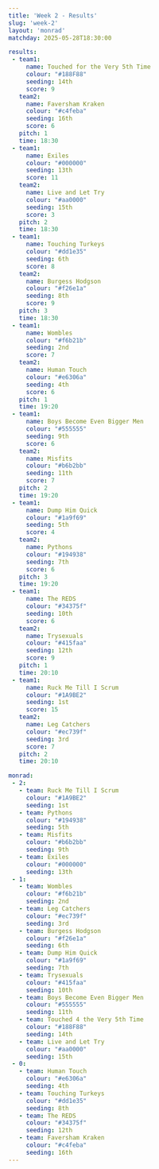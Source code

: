```yaml
---
title: 'Week 2 - Results'
slug: 'week-2'
layout: 'monrad'
matchday: 2025-05-28T18:30:00

results:
 - team1:
     name: Touched for the Very 5th Time
     colour: "#188F88"
     seeding: 14th
     score: 9
   team2:
     name: Faversham Kraken
     colour: "#c4feba"
     seeding: 16th
     score: 6
   pitch: 1
   time: 18:30
 - team1:
     name: Exiles
     colour: "#000000"
     seeding: 13th
     score: 11
   team2:
     name: Live and Let Try
     colour: "#aa0000"
     seeding: 15th
     score: 3
   pitch: 2
   time: 18:30
 - team1:
     name: Touching Turkeys
     colour: "#dd1e35"
     seeding: 6th
     score: 8
   team2:
     name: Burgess Hodgson
     colour: "#f26e1a"
     seeding: 8th
     score: 9
   pitch: 3
   time: 18:30
 - team1:
     name: Wombles
     colour: "#f6b21b"
     seeding: 2nd
     score: 7
   team2:
     name: Human Touch
     colour: "#e6306a"
     seeding: 4th
     score: 6
   pitch: 1
   time: 19:20
 - team1:
     name: Boys Become Even Bigger Men
     colour: "#555555"
     seeding: 9th
     score: 6
   team2:
     name: Misfits
     colour: "#b6b2bb"
     seeding: 11th
     score: 7
   pitch: 2
   time: 19:20
 - team1:
     name: Dump Him Quick
     colour: "#1a9f69"
     seeding: 5th
     score: 4
   team2:
     name: Pythons
     colour: "#194938"
     seeding: 7th
     score: 6
   pitch: 3
   time: 19:20
 - team1:
     name: The REDS
     colour: "#34375f"
     seeding: 10th
     score: 6
   team2:
     name: Trysexuals
     colour: "#415faa"
     seeding: 12th
     score: 9
   pitch: 1
   time: 20:10
 - team1:
     name: Ruck Me Till I Scrum
     colour: "#1A9BE2"
     seeding: 1st
     score: 15
   team2:
     name: Leg Catchers
     colour: "#ec739f"
     seeding: 3rd
     score: 7
   pitch: 2
   time: 20:10

monrad:
 - 2:
   - team: Ruck Me Till I Scrum
     colour: "#1A9BE2"
     seeding: 1st
   - team: Pythons
     colour: "#194938"
     seeding: 5th
   - team: Misfits
     colour: "#b6b2bb"
     seeding: 9th
   - team: Exiles
     colour: "#000000"
     seeding: 13th
 - 1:
   - team: Wombles
     colour: "#f6b21b"
     seeding: 2nd
   - team: Leg Catchers
     colour: "#ec739f"
     seeding: 3rd
   - team: Burgess Hodgson
     colour: "#f26e1a"
     seeding: 6th
   - team: Dump Him Quick
     colour: "#1a9f69"
     seeding: 7th
   - team: Trysexuals
     colour: "#415faa"
     seeding: 10th
   - team: Boys Become Even Bigger Men
     colour: "#555555"
     seeding: 11th
   - team: Touched 4 the Very 5th Time
     colour: "#188F88"
     seeding: 14th
   - team: Live and Let Try
     colour: "#aa0000"
     seeding: 15th
 - 0:
   - team: Human Touch
     colour: "#e6306a"
     seeding: 4th
   - team: Touching Turkeys
     colour: "#dd1e35"
     seeding: 8th
   - team: The REDS
     colour: "#34375f"
     seeding: 12th
   - team: Faversham Kraken
     colour: "#c4feba"
     seeding: 16th
---
```


